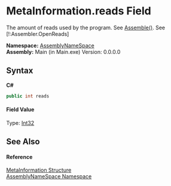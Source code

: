 # MetaInformation.reads Field
 

The amount of reads used by the program. See <a href="3b15cb13-a567-503e-0a54-1b79a5e9b70a">Assemble()</a>. See [!:Assembler.OpenReads]

**Namespace:**&nbsp;<a href="6bcc80ef-5cfd-db5f-1eb2-7297d1c16397">AssemblyNameSpace</a><br />**Assembly:**&nbsp;Main (in Main.exe) Version: 0.0.0.0

## Syntax

**C#**<br />
``` C#
public int reads
```


#### Field Value
Type: <a href="http://msdn2.microsoft.com/en-us/library/td2s409d" target="_blank">Int32</a>

## See Also


#### Reference
<a href="d0e73d2f-7721-7f22-e999-c1b9d612e2c9">MetaInformation Structure</a><br /><a href="6bcc80ef-5cfd-db5f-1eb2-7297d1c16397">AssemblyNameSpace Namespace</a><br />